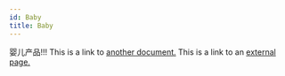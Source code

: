 ```yaml
---
id: Baby
title: Baby
---
```

婴儿产品!!!
This is a link to [another document.](doc3.md) This is a link to an [external page.](http://www.example.com)

